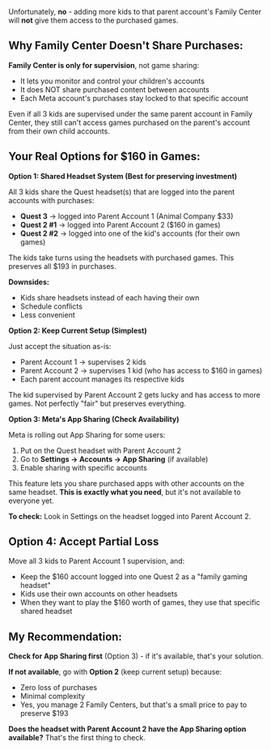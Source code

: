 Unfortunately, **no** - adding more kids to that parent account's Family Center will **not** give them access to the purchased games.

## Why Family Center Doesn't Share Purchases:

**Family Center is only for supervision**, not game sharing:
- It lets you monitor and control your children's accounts
- It does NOT share purchased content between accounts
- Each Meta account's purchases stay locked to that specific account

Even if all 3 kids are supervised under the same parent account in Family Center, they still can't access games purchased on the parent's account from their own child accounts.

## Your Real Options for $160 in Games:

**Option 1: Shared Headset System (Best for preserving investment)**

All 3 kids share the Quest headset(s) that are logged into the parent accounts with purchases:

- **Quest 3** → logged into Parent Account 1 (Animal Company $33)
- **Quest 2 #1** → logged into Parent Account 2 ($160 in games) 
- **Quest 2 #2** → logged into one of the kid's accounts (for their own games)

The kids take turns using the headsets with purchased games. This preserves all $193 in purchases.

**Downsides:**
- Kids share headsets instead of each having their own
- Schedule conflicts
- Less convenient

**Option 2: Keep Current Setup (Simplest)**

Just accept the situation as-is:
- Parent Account 1 → supervises 2 kids
- Parent Account 2 → supervises 1 kid (who has access to $160 in games)
- Each parent account manages its respective kids

The kid supervised by Parent Account 2 gets lucky and has access to more games. Not perfectly "fair" but preserves everything.

**Option 3: Meta's App Sharing (Check Availability)**

Meta is rolling out App Sharing for some users:

1. Put on the Quest headset with Parent Account 2
2. Go to **Settings → Accounts → App Sharing** (if available)
3. Enable sharing with specific accounts

This feature lets you share purchased apps with other accounts on the same headset. **This is exactly what you need**, but it's not available to everyone yet.

**To check:** Look in Settings on the headset logged into Parent Account 2.

## Option 4: Accept Partial Loss

Move all 3 kids to Parent Account 1 supervision, and:
- Keep the $160 account logged into one Quest 2 as a "family gaming headset"
- Kids use their own accounts on other headsets
- When they want to play the $160 worth of games, they use that specific shared headset

## My Recommendation:

**Check for App Sharing first** (Option 3) - if it's available, that's your solution.

**If not available**, go with **Option 2** (keep current setup) because:
- Zero loss of purchases
- Minimal complexity
- Yes, you manage 2 Family Centers, but that's a small price to pay to preserve $193

**Does the headset with Parent Account 2 have the App Sharing option available?** That's the first thing to check.
